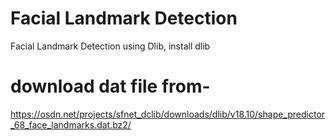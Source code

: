 # Facial Landmark Detection 
Facial Landmark Detection using Dlib,
install dlib
# download dat file from-
https://osdn.net/projects/sfnet_dclib/downloads/dlib/v18.10/shape_predictor_68_face_landmarks.dat.bz2/
